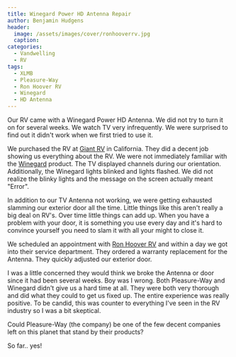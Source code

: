 ```yaml
---
title: Winegard Power HD Antenna Repair
author: Benjamin Hudgens
header:
  image: /assets/images/cover/ronhooverrv.jpg
  caption:
categories:
  - Vandwelling
  - RV
tags:
  - XLMB
  - Pleasure-Way
  - Ron Hoover RV
  - Winegard
  - HD Antenna
---
```


Our RV came with a Winegard Power HD Antenna.  We did not try to turn it on for several weeks.  We watch TV very infrequently.  We were surprised to find out it didn't work when we first tried to use it.

We purchased the RV at [Giant RV](http://www.giantrv.com/dealerinfo/infoview.asp?documentid=5) in California.  They did a decent job showing us everything about the RV.  We were not immediately familiar with the [Winegard](https://www.amazon.com/gp/offer-listing/B00T36ONEG/ref=as_li_tl?ie=UTF8&camp=1789&creative=9325&creativeASIN=B00T36ONEG&linkCode=am2&tag=chasingsixty-20&linkId=13ec73ca59a619811362e21845ef6081) product.  The TV displayed channels during our orientation.  Additionally, the Winegard lights blinked and lights flashed.  We did not realize the blinky lights and the message on the screen actually meant "Error".

In addition to our TV Antenna not working, we were getting exhausted slamming our exterior door all the time.  Little things like this aren't really a big deal on RV's.  Over time little things can add up.  When you have a problem with your door, it is something you use every day and it's hard to convince yourself you need to slam it with all your might to close it.

We scheduled an appointment with [Ron Hoover RV](http://www.ronhooversanantonio.com/) and within a day we got into their service department.  They ordered a warranty replacement for the Antenna.  They quickly adjusted our exterior door.  

I was a little concerned they would think we broke the Antenna or door since it had been several weeks.  Boy was I wrong.  Both Pleasure-Way and Winegard didn't give us a hard time at all.  They were both very thorough and did what they could to get us fixed up.  The entire experience was really positive.  To be candid, this was counter to everything I've seen in the RV industry so I was a bit skeptical.  

Could Pleasure-Way (the company) be one of the few decent companies left on this planet that stand by their products?

So far.. yes!
